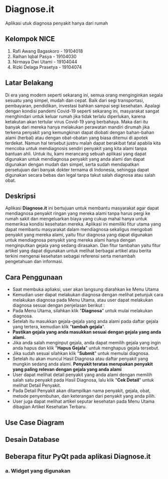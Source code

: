 # Diagnose.it
Aplikasi utuk diagnosa penyakit hanya dari rumah


## Kelompok NICE
1. Rafi Awang Bagaskoro  - 19104018
2. Raihan Iqbal Pasya    - 19104030
3. Nirmaya Dwi Utami     - 19104044
4. Rizki Delaga Prasetya - 19104074


## Latar Belakang
Di era yang modern seperti sekarang ini, semua orang menginginkan segala sesuatu yang simpel, mudah dan cepat. Baik dari segi transportasi, pembayaran, pendidikan, investasi bahkan sampai segi kesehatan. Apalagi dengan kondisi pandemi Covid-19 seperti sekarang ini, masyarakat sangat menghindari untuk keluar rumah jika tidak terlalu diperlukan, karena ketakutan akan tertular virus Covid-19 yang berbahaya. Maka dari itu banyak dari mereka hanya melakukan perawatan mandiri dirumah jika terkena penyakit yang kemungkinan dapat diobati dengan bahan-bahan alami (herbal) atau dengan obat-obatan yang biasa ditemui di apotek terdekat. Namun hal tersebut justru malah dapat berakibat fatal apabila kita mencoba untuk mendiagnosis sendiri penyakit yang kita alami tanpa bantuan ahli. Untuk itu, kami merancang sebuah aplikasi yang dapat digunakan untuk mendiagnosa penyakit yang anda alami dan dapat digunakan dengan mudah dan simpel, serta sudah mendapatkan persetujuan dari banyak dokter ternama di Indonesia, sehingga dapat digunakan secara bebas dan legal tanpa takut salah diagnosa atau salah obat.


## Deskripsi
Aplikasi **Diagnose.it** ini bertujuan untuk membantu masyarakat agar dapat mendiagnosa penyakit ringan yang mereka alami tanpa harus pergi ke rumah sakit dan mengeluarkan biaya yang cukup mahal hanya untuk memeriksa kondisi kesehatan mereka. Aplikasi ini memiliki fitur utama yang dapat membantu masyarakat dalam mendiagnosa sekaligus mengobati penyakit yang mereka alami, yaitu fitur diagnosa yang dapat digunakan untuk mendiagnosa penyakit yang mereka alami hanya dengan menginputkan gejala yang sedang dirasakan. Dan fitur tambahan yaitu fitur artikel yang dapat digunakan untuk melihat berbagai artikel atau berita terkini mengenai kesehatan sebagai referensi serta menambah pengetahuan dan informasi.


## Cara Penggunaan
* Saat membuka apliaksi, user akan langsung diarahkan ke Menu Utama
* Kemudian user dapat melakukan diagnosa dengan melihat petunjuk cara melakukan diagnosa pada Menu Utama, atau user dapat melakukan diagnosa sesuai dengan penjelasan berikut :
* Pada Menu Utama, silahkan klik "**Diagnosa**" untuk mulai melakukan diagnosa.
* Setelah itu masukkan gejala-gejala yang anda alami pada daftar gejala yang tertera, kemudian klik "**tambah gejala**". 
* **Pastikan gejala yang anda masukkan sesuai dengan gejala yang anda alami.**
* Jika anda salah menginput gejala, anda dapat memilih gejala yang ingin anda hapus dan klik "**Hapus Gejala**" untuk menghapus gejala tersebut.
* Jika sudah sesuai silahkan klik "**Submit**" untuk memulai diagnosa.
* Setelah itu akan muncul Hasil Diagnosa atau daftar penyakit yang mungkin sedang anda alami. **Penyakit teratas merupakan penyakit yang paling relevan dengan gejala yang anda alami**
* User dapat melihat detail penyakit yang anda alami dengan memilih salah satu penyakit pada Hasil Diagnosa, lalu klik "**Cek Detail**" untuk melihat Detail Penyakit.
* Pada Detail Penyakit akan ditampilkan nama penyakit, gejala, obat, metode penyembuhan, dan keterangan dari penyakit yang anda pilih.
* User juga dapat melihat artikel seputar kesehatan pada Menu Utama dibagian Artikel Kesehatan Terbaru.


## Use Case Diagram


## Desain Database


## Beberapa fitur PyQt pada aplikasi Diagnose.it
### a. Widget yang digunakan

